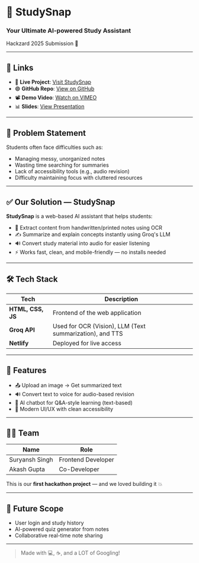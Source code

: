 # 🧠 StudySnap

### Your Ultimate AI-powered Study Assistant  
Hackzard 2025 Submission 🚀

---

## 🔗 Links

- 🔴 **Live Project**: [Visit StudySnap](https://statuesque-crisp-0d8e4d.netlify.app/)
- 🟣 **GitHub Repo**: [View on GitHub](https://github.com/Suryansh-singh-137/studysnap)
- 📽️ **Demo Video**: [Watch on VIMEO](https://vimeo.com/1078603225/57068acaaa)
- 📊 **Slides**: [View Presentation](https://drive.google.com/file/d/1Rd8HGwChoGAG-v4heffATpvRYQVDIxpS/view)

---

## 📌 Problem Statement

Students often face difficulties such as:

- Managing messy, unorganized notes
- Wasting time searching for summaries
- Lack of accessibility tools (e.g., audio revision)
- Difficulty maintaining focus with cluttered resources

---

## ✅ Our Solution — StudySnap

**StudySnap** is a web-based AI assistant that helps students:

- 📸 Extract content from handwritten/printed notes using OCR
- ✍️ Summarize and explain concepts instantly using Groq's LLM
- 🔊 Convert study material into audio for easier listening
- ⚡ Works fast, clean, and mobile-friendly — no installs needed

---

## 🛠️ Tech Stack

| Tech | Description |
|------|-------------|
| **HTML, CSS, JS** | Frontend of the web application |
| **Groq API** | Used for OCR (Vision), LLM (Text summarization), and TTS |
| **Netlify** | Deployed for live access |

---

## 📸 Features

- 📤 Upload an image → Get summarized text
- 🔊 Convert text to voice for audio-based revision
- 🧠 AI chatbot for Q&A-style learning (text-based)
- 🖤 Modern UI/UX with clean accessibility

---

## 🧑‍💻 Team

| Name           | Role               |
|----------------|--------------------|
| Suryansh Singh | Frontend Developer |
| Akash Gupta  | Co-Developer       |

This is our **first hackathon project** — and we loved building it 💥

---

## 🚀 Future Scope

- User login and study history
- AI-powered quiz generator from notes
- Collaborative real-time note sharing

---

> Made with 💻, ☕, and a LOT of Googling!
